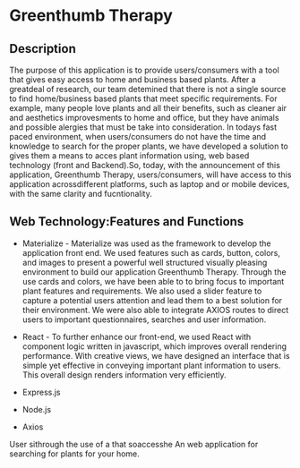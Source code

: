 # Greenthumb Therapy

## Description
   The purpose of this application is to provide users/consumers with a tool that gives easy access to home and business based plants. After a greatdeal of research, our team detemined that there is not a single source to find home/business based plants that meet specific requirements. For example, many people love plants and all their benefits, such as cleaner air and aesthetics improvesments to home and office, but they have animals and possible alergies that must be take into consideration. 
  In todays fast paced environment, when users/consumers do not have the time and knowledge to search for the proper plants, we  have developed a solution to gives them a means to acces plant information using, web based technology (front and Backend).So, today, with the announcement of this application, Greenthumb Therapy, users/consumers, will have access to this application acrossdifferent platforms, such as laptop and or mobile devices, with the same clarity and fucntionality. 
  
## Web Technology:Features and Functions
- Materialize - Materialize was used as the framework to develop the application front end. We used features such as cards, button, colors, and images to present a powerful well structured visually pleasing environment to build our application Greenthumb Therapy. Through the use cards and colors, we have been able to to bring focus to important plant features and requirements. We also used a slider feature to capture a potential users attention and lead them to a best solution for their environment. 
We were also able to integrate AXIOS routes to direct users to important questionnaires, searches and user information.


- React - To further enhance our front-end, we used React with component logic written in javascript, which improves overall rendering performance. With creative views, we have designed  an interface that is simple yet effective in conveying important plant information to users. This overall design renders information very efficiently. 


- Express.js

- Node.js

- Axios


 User sithrough the use of a that soaccesshe An web application for searching for plants for your home.
